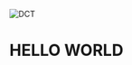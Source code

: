 ![DCT](https://github.com/user-attachments/assets/e3590938-2a9f-4dc4-9c9a-fed6a419d74a)
# HELLO WORLD